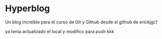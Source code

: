 # Hyperblog
Un blog increible para el curso de Git y Github
desde el github de erickjgc1

ya tenia actualizado el local y modifico para push
kkk
